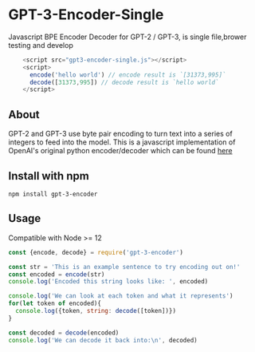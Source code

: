 # GPT-3-Encoder-Single
Javascript BPE Encoder Decoder for GPT-2 / GPT-3, is single file,brower testing and develop

```js
    <script src="gpt3-encoder-single.js"></script>
    <script>
      encode('hello world') // encode result is `[31373,995]`
      decode([31373,995]) // decode result is `hello world`
    </script>
```

## About
GPT-2 and GPT-3 use byte pair encoding to turn text into a series of integers to feed into the model. This is a javascript implementation of OpenAI's original python encoder/decoder which can be found [here](https://github.com/openai/gpt-2)

## Install with npm

```
npm install gpt-3-encoder
```

## Usage

Compatible with Node >= 12

```js
const {encode, decode} = require('gpt-3-encoder')

const str = 'This is an example sentence to try encoding out on!'
const encoded = encode(str)
console.log('Encoded this string looks like: ', encoded)

console.log('We can look at each token and what it represents')
for(let token of encoded){
  console.log({token, string: decode([token])})
}

const decoded = decode(encoded)
console.log('We can decode it back into:\n', decoded)

```


